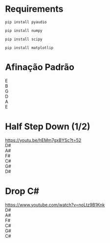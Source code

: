 # Requirements
```
pip install pyaudio
```
```
pip install numpy
```
```
pip install scipy
```
```
pip install matplotlip
```



# Afinação Padrão

E<BR>
B<BR>
G<BR>
D<BR>
A<BR>
E<BR>

# Half Step Down (1/2)
https://youtu.be/hEMm7gxBYSc?t=52<BR>
D#<BR>
A#<BR>
F#<BR>
C#<BR>
G#<BR>
D#<BR>

# Drop C#
https://www.youtube.com/watch?v=noLtz9B1Knk<BR>
D#<BR>
A#<BR>
F#<BR>
C#<BR>
G#<BR>
C#<BR>

